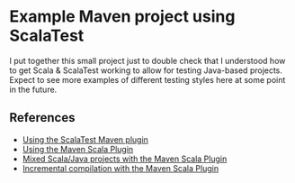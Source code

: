 # Example Maven project using ScalaTest

I put together this small project just to double check that I understood how to get Scala & ScalaTest working to allow for testing Java-based projects. Expect to see more examples of different testing styles here at some point in the future.

## References

* [Using the ScalaTest Maven plugin](http://scalatest.org/user_guide/using_the_scalatest_maven_plugin)
* [Using the Maven Scala Plugin](http://davidb.github.io/scala-maven-plugin/usage.html)
* [Mixed Scala/Java projects with the Maven Scala Plugin](http://davidb.github.io/scala-maven-plugin/example_java.html)
* [Incremental compilation with the Maven Scala Plugin](http://davidb.github.io/scala-maven-plugin/example_incremental.html)
